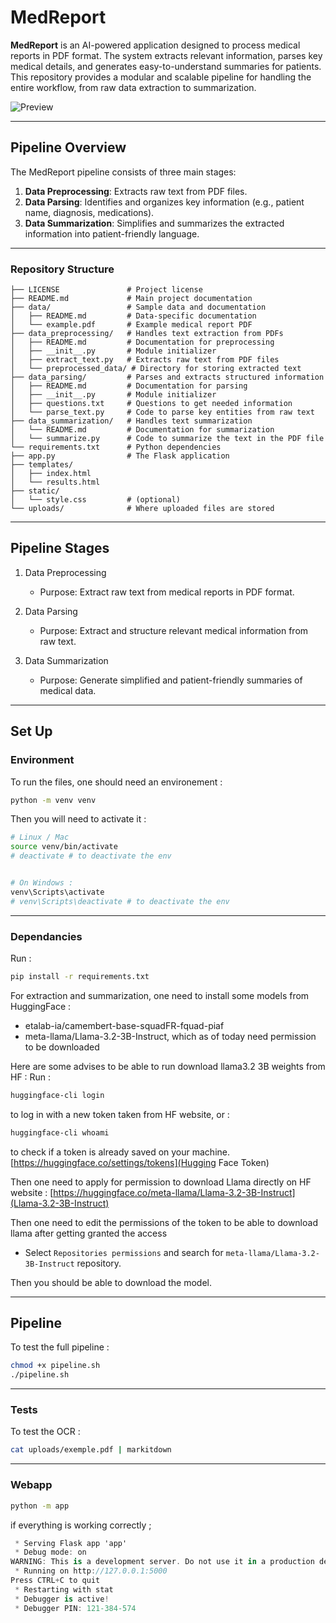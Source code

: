 # MedReport

**MedReport** is an AI-powered application designed to process medical reports in PDF format. The system extracts relevant information, parses key medical details, and generates easy-to-understand summaries for patients. This repository provides a modular and scalable pipeline for handling the entire workflow, from raw data extraction to summarization.


![Preview](data/video/gif2.gif)


---

## **Pipeline Overview**

The MedReport pipeline consists of three main stages:

1. **Data Preprocessing**: Extracts raw text from PDF files.
2. **Data Parsing**: Identifies and organizes key information (e.g., patient name, diagnosis, medications).
3. **Data Summarization**: Simplifies and summarizes the extracted information into patient-friendly language.

---

### **Repository Structure**

```plaintext
├── LICENSE               # Project license
├── README.md             # Main project documentation
├── data/                 # Sample data and documentation
│   ├── README.md         # Data-specific documentation
│   └── example.pdf       # Example medical report PDF
├── data_preprocessing/   # Handles text extraction from PDFs
│   ├── README.md         # Documentation for preprocessing
│   ├── __init__.py       # Module initializer
│   ├── extract_text.py   # Extracts raw text from PDF files
│   └── preprocessed_data/ # Directory for storing extracted text
├── data_parsing/         # Parses and extracts structured information
│   ├── README.md         # Documentation for parsing
│   ├── __init__.py       # Module initializer
│   ├── questions.txt     # Questions to get needed information
│   └── parse_text.py     # Code to parse key entities from raw text
├── data_summarization/   # Handles text summarization
│   └── README.md         # Documentation for summarization
│   └── summarize.py      # Code to summarize the text in the PDF file
└── requirements.txt      # Python dependencies
├── app.py                # The Flask application
├── templates/
│   ├── index.html
│   └── results.html
├── static/
│   └── style.css         # (optional)
└── uploads/              # Where uploaded files are stored
````
---

## Pipeline Stages
1. Data Preprocessing

    - Purpose: Extract raw text from medical reports in PDF format.

2. Data Parsing

    - Purpose: Extract and structure relevant medical information from raw text.

3. Data Summarization

    - Purpose: Generate simplified and patient-friendly summaries of medical data.

---

## Set Up

### Environment

To run the files, one should need an environement : 

```bash
python -m venv venv
```

Then you will need to activate it : 
```bash
# Linux / Mac
source venv/bin/activate
# deactivate # to deactivate the env


# On Windows : 
venv\Scripts\activate
# venv\Scripts\deactivate # to deactivate the env
```

---

### Dependancies

Run : 
```bash
pip install -r requirements.txt
```

For extraction and summarization, one need to install some models from HuggingFace :
- etalab-ia/camembert-base-squadFR-fquad-piaf
- meta-llama/Llama-3.2-3B-Instruct, which as of today need permission to be downloaded

Here are some advises to be able to run download llama3.2 3B weights from HF : 
Run : 
```bash
huggingface-cli login
```
to log in with a new token taken from HF website, or : 
```bash
huggingface-cli whoami
```
to check if a token is already saved on your machine. [https://huggingface.co/settings/tokens](Hugging Face Token)

Then one need to apply for permission to download Llama directly on HF website : [https://huggingface.co/meta-llama/Llama-3.2-3B-Instruct](Llama-3.2-3B-Instruct)

Then one need to edit the permissions of the token to be able to download llama after getting granted the access

- Select `Repositories permissions` and search for `meta-llama/Llama-3.2-3B-Instruct` repository.

Then you should be able to download the model.

---

## Pipeline 

To test the full pipeline : 
```bash
chmod +x pipeline.sh
./pipeline.sh
```

---

### Tests

To test the OCR : 
```bash
cat uploads/exemple.pdf | markitdown
```
---
### Webapp 

```bash
python -m app
```


if everything is working correctly ; 

```csharp
 * Serving Flask app 'app'
 * Debug mode: on
WARNING: This is a development server. Do not use it in a production deployment. Use a production WSGI server instead.
 * Running on http://127.0.0.1:5000
Press CTRL+C to quit
 * Restarting with stat
 * Debugger is active!
 * Debugger PIN: 121-384-574
```
